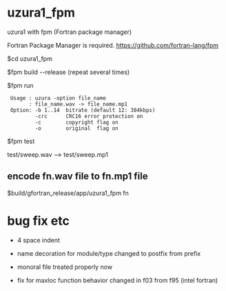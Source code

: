 # uzura1_fpm
uzura1 with fpm (Fortran package manager)

Fortran Package Manager is required.
https://github.com/fortran-lang/fpm

$cd uzura1_fpm

$fpm build --release
(repeat several times)

$fpm run

```
 Usage : uzura -option file_name
       : file_name.wav -> file_name.mp1
 Option: -b 1..14  bitrate (default 12: 384kbps)
         -crc      CRC16 error protection on
         -c        copyright flag on
         -o        original  flag on
```
$fpm test

 test/sweep.wav --> test/sweep.mp1


## encode fn.wav file to fn.mp1 file
$build/gfortran_release/app/uzura1_fpm  fn


# bug fix etc

- 4 space indent

- name decoration for module/type  changed to postfix from prefix 

- monoral file treated properly now

- fix for maxloc function behavior changed in f03 from f95 (intel fortran)  
